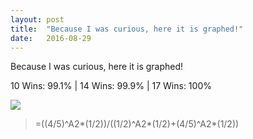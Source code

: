 ```yaml
---
layout:	post
title:	"Because I was curious, here it is graphed!"
date:	2016-08-29
---
```


  Because I was curious, here it is graphed!

10 Wins: 99.1% | 14 Wins: 99.9% | 17 Wins: 100%

![](/img/1*EApYCrk3y9R1pV5_A2Injw.png)
> =((4/5)^A2*(1/2))/((1/2)^A2*(1/2)+(4/5)^A2*(1/2))  